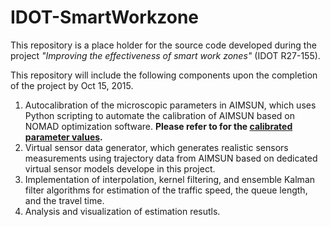 # IDOT-SmartWorkzone
This repository is a place holder for the source code developed during the project *"Improving the effectiveness of smart work zones"* (IDOT R27-155). 

This repository will include the following components upon the completion of the project by Oct 15, 2015.

1. Autocalibration of the microscopic parameters in AIMSUN, which uses Python scripting to automate the calibration of AIMSUN based on NOMAD optimization software. **Please refer to  for the [calibrated parameter values](https://github.com/Lab-Work/IDOT-SmartWorkzone/blob/master/I80_calibrated_AIMSUN_parameters.pdf).**
2. Virtual sensor data generator, which generates realistic sensors measurements using trajectory data from AIMSUN based on dedicated virtual sensor models develope in this project.
3. Implementation of interpolation, kernel filtering, and ensemble Kalman filter algorithms for estimation of the traffic speed, the queue length, and the travel time.
4. Analysis and visualization of estimation resutls. 

